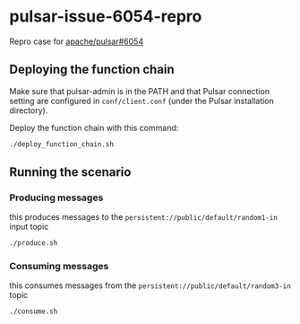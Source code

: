 # pulsar-issue-6054-repro

Repro case for [apache/pulsar#6054](https://github.com/apache/pulsar/issues/6054)

## Deploying the function chain

Make sure that pulsar-admin is in the PATH and that Pulsar connection setting are configured in `conf/client.conf` (under the Pulsar installation directory).

Deploy the function chain with this command:

```bash
./deploy_function_chain.sh
```

## Running the scenario

### Producing messages

this produces messages to the `persistent://public/default/random1-in` input topic

```bash
./produce.sh
```

### Consuming messages

this consumes messages from the `persistent://public/default/random3-in` topic

```bash
./consume.sh
```
